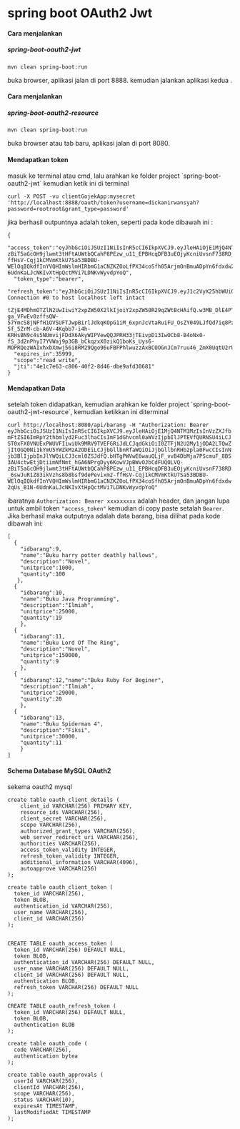 # spring boot OAuth2 Jwt

<h4>Cara menjalankan</h4>
<h5>spring-boot-oauth2-jwt</h5>

`mvn clean spring-boot:run`

buka browser, aplikasi jalan di port 8888. kemudian jalankan aplikasi kedua .

<h4>Cara menjalankan</h4>
<h5>spring-boot-oauth2-resource</h5>

`mvn clean spring-boot:run`

buka browser atau tab baru, aplikasi jalan di port 8080.


<h4>Mendapatkan token</h4>
masuk ke terminal atau cmd, lalu arahkan ke folder project  `spring-boot-oauth2-jwt` 
kemudian ketik ini di terminal 

`curl -X POST -vu clientGojekApp:mysecret 'http://localhost:8888/oauth/token?username=dickanirwansyah?password=rootroot&grant_type=password'`

jika berhasil outpuntnya adalah token, seperti pada kode dibawah ini :

```
{
  "access_token":"eyJhbGciOiJSUzI1NiIsInR5cCI6IkpXVCJ9.eyJleHAiOjE1MjQ4NTM1MzIsInVzZXJfbmFtZSI6ImRpY2thbmlyd2Fuc3lhaCIsImF1dGhvcml0aWVzIjpbIlJPTEVfQURNSU4iLCJST0xFX0VNUExPWUVFIiwiUk9MRV9TVEFGRiJdLCJqdGkiOiI0ZTFjN2U2My1jODA2LTQwZjItOGQ0Ni1kYmU5YWZkMzA2ODEiLCJjbGllbnRfaWQiOiJjbGllbnRHb2pla0FwcCIsInNjb3BlIjpbInJlYWQiLCJ3cml0ZSJdfQ.bHTgPWVwE6wauQLjF_vvB4DbMja7PScmuF_8BS3AU4ctwEtjDtiimNfNmt_hGA6NPrgDyy6KowVJpBWvOJbCdFUQOLVQ-zBiT5aGcOH9jlwmt3tHFtAUWtbQCahP8PEzw_u11_EPBHcqDFB3uEOjyKcniUvsnF738RD_6swJuR1Z83ikVzhs8b8bsf9dePevixm2-ffHsV-Cqj1kCMVmKtkU7Sa53BDBU-WElOqIQkdfInYVQHImWslmHIRbmG1aCNZKZOoLfPX34coSfh05ArjmOnBmuADpYn6fdxdw2qUs_B1N-6UdnKaLJcNKIvXtHpQctMVi7LDNKvWyvdpYoQ",
  "token_type":"bearer",
  "refresh_token":"eyJhbGciOiJSUzI1NiIsInR5cCI6IkpXVCJ9.eyJ1c2VyX25hbWUiOiJkaWNrYW5pcndhbnN5YWgiLCJzY29wZSI6WyJyZWFkIiwid3JpdGUiXSwiYXRpIjoiNGUxYzdlNjMtYzgwNi00MGYyLThkNDYtZGJlOWFmZDMwNjgxIiwiZXhwIjoxNTI0ODUzNTMyLCJhdXRob3JpdGllcyI6WyJST0xFX0FETUlOIiwiUk9MRV9FTVBMT1lFRSIsIlJPTEVfU1RBRkYiXSwianRpIjoiZGNiZDY2NzctMWZlZC00Yjg5LTk0ZGQ* Connection #0 to host localhost left intact
  tZjE4MDhmOTZlN2UwIiwiY2xpZW50X2lkIjoiY2xpZW50R29qZWtBcHAifQ.w3MB_DlE4PTJXJYuhX-ga_VFwEv0zffsQW-57YmcS8jNFfH1OVSUFTJwpBirlJdkqKOpG1iM_6xpnJcVtaRuiFU_OsZY049LJfQd7iq8Pz5W6GHYQWzrij-5f_5ZrM-cb-A6V-4Kqbb7-i4h-KRHsBN9c4s5NUmvijFDdX6AkyWIPVewQQJPRH33jTEivpD13IwOCb8-B4oNx0-fS_3d2nPhyI7YVWaj9p3GB_bCkqzxX0zikQ1boKs_Uys6-MOPRQezWAIxhxbXmwj56i8RM29Qgo96uFBFPhlwuzzAxBCOOGnJCm7ruu46_ZmX0UqtU2rUhqMy3PXVqAekTlzJGw",
  "expires_in":35999,
  "scope":"read write",
  "jti":"4e1c7e63-c806-40f2-8d46-dbe9afd30681"
}
```

<h4>Mendapatkan Data</h4>
setelah token didapatkan, kemudian arahkan ke folder project `spring-boot-oauth2-jwt-resource`, kemudian ketikkan ini diterminal

`curl http://localhost:8080/api/barang -H "Authorization: Bearer eyJhbGciOiJSUzI1NiIsInR5cCI6IkpXVCJ9.eyJleHAiOjE1MjQ4NTM1MzIsInVzZXJfbmFtZSI6ImRpY2thbmlyd2Fuc3lhaCIsImF1dGhvcml0aWVzIjpbIlJPTEVfQURNSU4iLCJST0xFX0VNUExPWUVFIiwiUk9MRV9TVEFGRiJdLCJqdGkiOiI0ZTFjN2U2My1jODA2LTQwZjItOGQ0Ni1kYmU5YWZkMzA2ODEiLCJjbGllbnRfaWQiOiJjbGllbnRHb2pla0FwcCIsInNjb3BlIjpbInJlYWQiLCJ3cml0ZSJdfQ.bHTgPWVwE6wauQLjF_vvB4DbMja7PScmuF_8BS3AU4ctwEtjDtiimNfNmt_hGA6NPrgDyy6KowVJpBWvOJbCdFUQOLVQ-zBiT5aGcOH9jlwmt3tHFtAUWtbQCahP8PEzw_u11_EPBHcqDFB3uEOjyKcniUvsnF738RD_6swJuR1Z83ikVzhs8b8bsf9dePevixm2-ffHsV-Cqj1kCMVmKtkU7Sa53BDBU-WElOqIQkdfInYVQHImWslmHIRbmG1aCNZKZOoLfPX34coSfh05ArjmOnBmuADpYn6fdxdw2qUs_B1N-6UdnKaLJcNKIvXtHpQctMVi7LDNKvWyvdpYoQ"`

ibaratnya `Authorization: Bearer xxxxxxxxx` adalah header, dan jangan lupa untuk ambil token `"access_token"` kemudian di copy paste
setalah `Bearer`. Jika berhasil maka outputnya adalah data barang, bisa dilihat pada kode dibawah ini:

```
[
  { 
    "idbarang":9,
    "name":"Buku harry potter deathly hallows",
    "description":"Novel",
    "unitprice":1000,
    "quantity":100
   },
  {
    "idbarang":10,
    "name":"Buku Java Programming",
    "description":"Ilmiah",
    "unitprice":25000,
    "quantity":19
    },
  { 
    "idbarang":11,
    "name":"Buku Lord Of The Ring",
    "description":"Novel",
    "unitprice":150000,
    "quantity":9
    },
  { 
    "idbarang":12,"name":"Buku Ruby For Beginer",
    "description":"Ilmiah",
    "unitprice":29000,
    "quantity":20
    },
  { 
    "idbarang":13,
    "name":"Buku Spiderman 4",
    "description":"Fiksi",
    "unitprice":30000,
    "quantity":11
    }
]
```

<h4>Schema Database MySQL OAuth2</h4>
sekema oauth2 mysql

```
create table oauth_client_details (
    client_id VARCHAR(256) PRIMARY KEY,
    resource_ids VARCHAR(256),
    client_secret VARCHAR(256),
    scope VARCHAR(256),
    authorized_grant_types VARCHAR(256),
    web_server_redirect_uri VARCHAR(256),
    authorities VARCHAR(256),
    access_token_validity INTEGER,
    refresh_token_validity INTEGER,
    additional_information VARCHAR(4096),
    autoapprove VARCHAR(256)
);

create table oauth_client_token (
  token_id VARCHAR(256),
  token BLOB,
  authentication_id VARCHAR(256),
  user_name VARCHAR(256),
  client_id VARCHAR(256)
);


CREATE TABLE oauth_access_token (
  token_id VARCHAR(256) DEFAULT NULL,
  token BLOB,
  authentication_id VARCHAR(256) DEFAULT NULL,
  user_name VARCHAR(256) DEFAULT NULL,
  client_id VARCHAR(256) DEFAULT NULL,
  authentication BLOB,
  refresh_token VARCHAR(256) DEFAULT NULL
);

CREATE TABLE oauth_refresh_token (
  token_id VARCHAR(256) DEFAULT NULL,
  token BLOB,
  authentication BLOB
);

create table oauth_code (
  code VARCHAR(256),
  authentication bytea
);

create table oauth_approvals (
  userId VARCHAR(256),
  clientId VARCHAR(256),
  scope VARCHAR(256),
  status VARCHAR(10),
  expiresAt TIMESTAMP,
  lastModifiedAt TIMESTAMP
);
```


